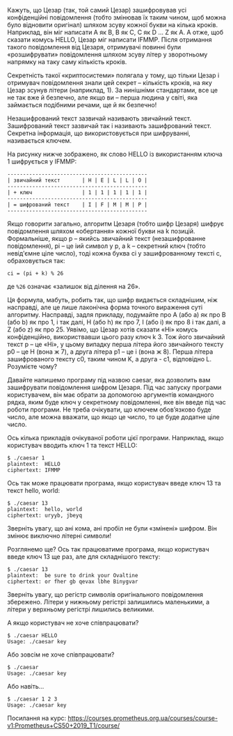 Кажуть, що Цезар (так, той самий Цезар) зашифровував усі конфіденційні повідомлення 
(тобто змінював їх таким чином, щоб можна було відновити оригінал) шляхом зсуву кожної букви на кілька кроків. 
Наприклад, він міг написати A як B, B як C, C як D ... Z як A. А отже, щоб сказати комусь HELLO, 
Цезар міг написати IFMMP. Після отримання такого повідомлення від Цезаря, 
отримувачі повинні були «розшифрувати» повідомлення шляхом зсуву літер 
у зворотньому напрямку на таку саму кількість кроків.

Секретність такої «криптосистеми» полягала у тому, що тільки Цезар і отримувач повідомлення 
знали цей секрет – кількість кроків, на яку Цезар зсунув літери (наприклад, 1). 
За нинішніми стандартами, все це не так вже й безпечно, 
але якщо ви – перша людина у світі, яка займається подібними речами, ще й як безпечно!

Незашифрований текст зазвичай називають звичайний текст. 
Зашифрований текст зазвичай так і називають зашифрований текст. 
Секретна інформація, що використовується при шифруванні, називається ключем.

На рисунку нижче зображено, як слово HELLO із використанням ключа 1 шифрується у IFMMP:

```
---------------------------------------------
| звичайний текст       | H | E | L | L | O |
---------------------------------------------
| + ключ                | 1 | 1 | 1 | 1 | 1 |
---------------------------------------------
| = шифрований текст    | I | F | M | M | P |
---------------------------------------------
```

Якщо говорити загально, алгоритм Цезаря (тобто шифр Цезаря) шифрує повідомлення шляхом 
«обертання» кожної букви на k позицій. Формальніше, якщо p – якийсь звичайний текст (незашифрованне повідомлення), 
pi – це iий символ у p, а k – секретний ключ (тобто невід'ємне ціле число), 
тоді кожна буква ci у зашифрованному тексті c, обраховується так:

` ci = (pi + k) % 26 `

де `%26` означає «залишок від ділення на 26». 

Ця формула, мабуть, робить так, що шифр видається складнішим, ніж насправді, 
але це лише лаконічна форма точного вираження суті алгоритму. 
Насправді, задля прикладу, подумайте про А (або а) як про В (або b) як про 1, і так далі, 
H (або h) як про 7, I (або i) як про 8 і так далі, а Z (або z) як про 25. 
Уявімо, що Цезар хотів сказати «Hi» комусь конфіденційно, використвавши цього разу ключ k 3. 
Тож його звичайний текст p – це «Hi», у цьому випадку перша літера його звичайного тексту p0 – це H (вона ж 7), 
а друга літера p1 – це i (вона ж 8). Перша літера зашифрованого тексту c0, таким чином K, а друга - c1, відповідно L. Розумієте чому?

Давайте напишемо програму під назвою caesar, яка дозволить вам зашифрувати повідомлення шифром Цезаря. 
Під час запуску програми користувачем, він має обрати за допомогою аргументів командного рядка, 
яким буде ключ у секретному повідомленні, яке він введе під час роботи програми. Не треба очікувати, 
що ключем обов’язково буде число, але можна вважати, що якщо це число, то це буде додатне ціле число.

Ось кілька прикладів очікуваної роботи цієї програми. Наприклад, якщо користувач вводить ключ 1 та текст HELLO:
```
$ ./caesar 1
plaintext:  HELLO
ciphertext: IFMMP
```
Ось так може працювати програма, якщо користувач введе ключ 13 та текст hello, world:
```
$ ./caesar 13
plaintext:  hello, world
ciphertext: uryyb, jbeyq
```
Зверніть увагу, що ані кома, ані пробіл не були «змінені» шифром. Він змінює виключно літерні символи!

Розглянемо ще? Ось так працюватиме програма, якщо користувач введе ключ 13 ще раз, але для складнішого тексту:
```
$ ./caesar 13
plaintext:  be sure to drink your Ovaltine
ciphertext: or fher gb qevax lbhe Binygvar
```

Зверніть увагу, що регістр символів оригінального повідомлення збережено. Літери у нижньому регістрі залишились маленькими, а літери у верхньому регістрі лишились великими.

А якщо користувач не хоче співпрацювати?
```
$ ./caesar HELLO
Usage: ./caesar key
```
Або зовсім не хоче співпрацювати?
```
$ ./caesar
Usage: ./caesar key
```
Або навіть…
```
$ ./caesar 1 2 3
Usage: ./caesar key
```

Посилання на курс: https://courses.prometheus.org.ua/courses/course-v1:Prometheus+CS50+2019_T1/course/
